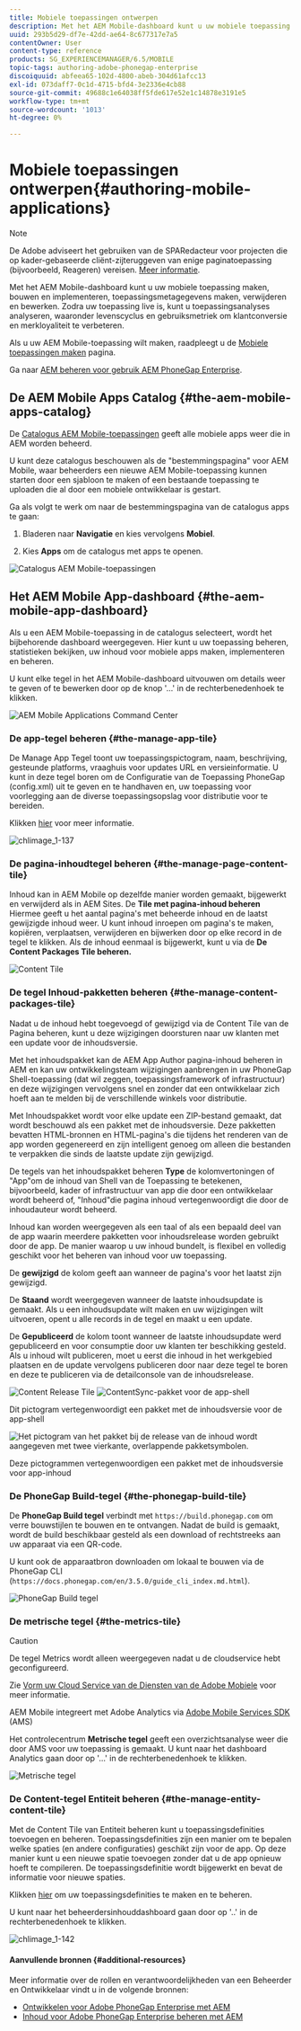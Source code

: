 ```yaml
---
title: Mobiele toepassingen ontwerpen
description: Met het AEM Mobile-dashboard kunt u uw mobiele toepassing maken, bouwen en implementeren, toepassingsmetagegevens maken, verwijderen en bewerken. Volg deze pagina voor meer informatie.
uuid: 293b5d29-df7e-42dd-ae64-8c677317e7a5
contentOwner: User
content-type: reference
products: SG_EXPERIENCEMANAGER/6.5/MOBILE
topic-tags: authoring-adobe-phonegap-enterprise
discoiquuid: abfeea65-102d-4800-abeb-304d61afcc13
exl-id: 073daff7-0c1d-4715-bfd4-3e2336e4cb88
source-git-commit: 49688c1e64038ff5fde617e52e1c14878e3191e5
workflow-type: tm+mt
source-wordcount: '1013'
ht-degree: 0%

---
```


# Mobiele toepassingen ontwerpen{#authoring-mobile-applications}

>[!NOTE]
>
>De Adobe adviseert het gebruiken van de SPARedacteur voor projecten die op kader-gebaseerde cliënt-zijteruggeven van enige paginatoepassing (bijvoorbeeld, Reageren) vereisen. [Meer informatie](/help/sites-developing/spa-overview.md).

Met het AEM Mobile-dashboard kunt u uw mobiele toepassing maken, bouwen en implementeren, toepassingsmetagegevens maken, verwijderen en bewerken. Zodra uw toepassing live is, kunt u toepassingsanalyses analyseren, waaronder levenscyclus en gebruiksmetriek om klantconversie en merkloyaliteit te verbeteren.

Als u uw AEM Mobile-toepassing wilt maken, raadpleegt u de [Mobiele toepassingen maken](/help/mobile/building-app-mobile-phonegap.md) pagina.

Ga naar [AEM beheren voor gebruik AEM PhoneGap Enterprise](/help/mobile/administer-phonegap.md).

## De AEM Mobile Apps Catalog {#the-aem-mobile-apps-catalog}

De [Catalogus AEM Mobile-toepassingen](http://localhost:4502/aem/apps.html/content/phonegap) geeft alle mobiele apps weer die in AEM worden beheerd.

U kunt deze catalogus beschouwen als de &quot;bestemmingspagina&quot; voor AEM Mobile, waar beheerders een nieuwe AEM Mobile-toepassing kunnen starten door een sjabloon te maken of een bestaande toepassing te uploaden die al door een mobiele ontwikkelaar is gestart.

Ga als volgt te werk om naar de bestemmingspagina van de catalogus apps te gaan:

1. Bladeren naar **Navigatie** en kies vervolgens **Mobiel**.

1. Kies **Apps** om de catalogus met apps te openen.

![Catalogus AEM Mobile-toepassingen](assets/chlimage_1-135.png)

## Het AEM Mobile App-dashboard {#the-aem-mobile-app-dashboard}

Als u een AEM Mobile-toepassing in de catalogus selecteert, wordt het bijbehorende dashboard weergegeven. Hier kunt u uw toepassing beheren, statistieken bekijken, uw inhoud voor mobiele apps maken, implementeren en beheren.

U kunt elke tegel in het AEM Mobile-dashboard uitvouwen om details weer te geven of te bewerken door op de knop &#39;...&#39; in de rechterbenedenhoek te klikken.

![AEM Mobile Applications Command Center](assets/chlimage_1-136.png)

### De app-tegel beheren {#the-manage-app-tile}

De Manage App Tegel toont uw toepassingspictogram, naam, beschrijving, gesteunde platforms, vraaghuis voor updates URL en versieinformatie. U kunt in deze tegel boren om de Configuratie van de Toepassing PhoneGap (config.xml) uit te geven en te handhaven en, uw toepassing voor voorlegging aan de diverse toepassingsopslag voor distributie voor te bereiden.

Klikken [hier](/help/mobile/phonegap-app-details-tile.md) voor meer informatie.

![chlimage_1-137](assets/chlimage_1-137.png)

### De pagina-inhoudtegel beheren {#the-manage-page-content-tile}

Inhoud kan in AEM Mobile op dezelfde manier worden gemaakt, bijgewerkt en verwijderd als in AEM Sites. De **Tile met pagina-inhoud beheren** Hiermee geeft u het aantal pagina&#39;s met beheerde inhoud en de laatst gewijzigde inhoud weer. U kunt inhoud inroepen om pagina&#39;s te maken, kopiëren, verplaatsen, verwijderen en bijwerken door op elke record in de tegel te klikken. Als de inhoud eenmaal is bijgewerkt, kunt u via de **De Content Packages Tile beheren.**

![Content Tile](assets/chlimage_1-138.png)

### De tegel Inhoud-pakketten beheren {#the-manage-content-packages-tile}

Nadat u de inhoud hebt toegevoegd of gewijzigd via de Content Tile van de Pagina beheren, kunt u deze wijzigingen doorsturen naar uw klanten met een update voor de inhoudsversie.

Met het inhoudspakket kan de AEM App Author pagina-inhoud beheren in AEM en kan uw ontwikkelingsteam wijzigingen aanbrengen in uw PhoneGap Shell-toepassing (dat wil zeggen, toepassingsframework of infrastructuur) en deze wijzigingen vervolgens snel en zonder dat een ontwikkelaar zich hoeft aan te melden bij de verschillende winkels voor distributie.

Met Inhoudspakket wordt voor elke update een ZIP-bestand gemaakt, dat wordt beschouwd als een pakket met de inhoudsversie. Deze pakketten bevatten HTML-bronnen en HTML-pagina&#39;s die tijdens het renderen van de app worden gegenereerd en zijn intelligent genoeg om alleen die bestanden te verpakken die sinds de laatste update zijn gewijzigd.

De tegels van het inhoudspakket beheren **Type** de kolomvertoningen of &quot;App&quot;om de inhoud van Shell van de Toepassing te betekenen, bijvoorbeeld, kader of infrastructuur van app die door een ontwikkelaar wordt beheerd of, &quot;Inhoud&quot;die pagina inhoud vertegenwoordigt die door de inhoudauteur wordt beheerd.

Inhoud kan worden weergegeven als een taal of als een bepaald deel van de app waarin meerdere pakketten voor inhoudsrelease worden gebruikt door de app. De manier waarop u uw inhoud bundelt, is flexibel en volledig geschikt voor het beheren van inhoud voor uw toepassing.

De **gewijzigd** de kolom geeft aan wanneer de pagina&#39;s voor het laatst zijn gewijzigd.

De **Staand** wordt weergegeven wanneer de laatste inhoudsupdate is gemaakt. Als u een inhoudsupdate wilt maken en uw wijzigingen wilt uitvoeren, opent u alle records in de tegel en maakt u een update.

De **Gepubliceerd** de kolom toont wanneer de laatste inhoudsupdate werd gepubliceerd en voor consumptie door uw klanten ter beschikking gesteld. Als u inhoud wilt publiceren, moet u eerst die inhoud in het werkgebied plaatsen en de update vervolgens publiceren door naar deze tegel te boren en deze te publiceren via de detailconsole van de inhoudsrelease.

![Content Release Tile](assets/chlimage_1-139.png) ![ContentSync-pakket voor de app-shell](do-not-localize/chlimage_1-5.png)

Dit pictogram vertegenwoordigt een pakket met de inhoudsversie voor de app-shell

![Het pictogram van het pakket bij de release van de inhoud wordt aangegeven met twee vierkante, overlappende pakketsymbolen.](do-not-localize/chlimage_1-6.png)

Deze pictogrammen vertegenwoordigen een pakket met de inhoudsversie voor app-inhoud

### De PhoneGap Build-tegel {#the-phonegap-build-tile}

De **PhoneGap Build tegel** verbindt met `https://build.phonegap.com` om verre bouwstijlen te bouwen en te ontvangen. Nadat de build is gemaakt, wordt de build beschikbaar gesteld als een download of rechtstreeks aan uw apparaat via een QR-code.

U kunt ook de apparaatbron downloaden om lokaal te bouwen via de PhoneGap CLI (`https://docs.phonegap.com/en/3.5.0/guide_cli_index.md.html`).

![PhoneGap Build tegel](assets/chlimage_1-140.png)

### De metrische tegel {#the-metrics-tile}

>[!CAUTION]
>
>De tegel Metrics wordt alleen weergegeven nadat u de cloudservice hebt geconfigureerd.
>
>Zie [Vorm uw Cloud Service van de Diensten van de Adobe Mobiele](/help/mobile/configure-adobe-mobile-cloud-service.md) voor meer informatie.

AEM Mobile integreert met Adobe Analytics via [Adobe Mobile Services SDK](https://experienceleague.adobe.com/docs/mobile.html?lang=en) (AMS)

Het controlecentrum **Metrische tegel** geeft een overzichtsanalyse weer die door AMS voor uw toepassing is gemaakt. U kunt naar het dashboard Analytics gaan door op &#39;...&#39; in de rechterbenedenhoek te klikken.

![Metrische tegel](assets/chlimage_1-141.png)

### De Content-tegel Entiteit beheren {#the-manage-entity-content-tile}

Met de Content Tile van Entiteit beheren kunt u toepassingsdefinities toevoegen en beheren. Toepassingsdefinities zijn een manier om te bepalen welke spaties (en andere configuraties) geschikt zijn voor de app. Op deze manier kunt u een nieuwe spatie toevoegen zonder dat u de app opnieuw hoeft te compileren. De toepassingsdefinitie wordt bijgewerkt en bevat de informatie voor nieuwe spaties.

Klikken [hier](/help/mobile/phonegap-app-definitions.md) om uw toepassingsdefinities te maken en te beheren.

U kunt naar het beheerdersinhouddashboard gaan door op &#39;..&#39; in de rechterbenedenhoek te klikken.

![chlimage_1-142](assets/chlimage_1-142.png)

#### Aanvullende bronnen {#additional-resources}

Meer informatie over de rollen en verantwoordelijkheden van een Beheerder en Ontwikkelaar vindt u in de volgende bronnen:

* [Ontwikkelen voor Adobe PhoneGap Enterprise met AEM](/help/mobile/developing-in-phonegap.md)
* [Inhoud voor Adobe PhoneGap Enterprise beheren met AEM](/help/mobile/administer-phonegap.md)
